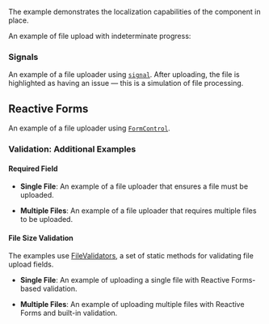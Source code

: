 The example demonstrates the localization capabilities of the component in place.

<!-- example(file-upload-multiple-custom-text-overview) -->

An example of file upload with indeterminate progress:

<!-- example(file-upload-indeterminate-loading-overview) -->

### Signals

An example of a file uploader using [`signal`](https://angular.dev/guide/signals).
After uploading, the file is highlighted as having an issue — this is a simulation of file processing.

<!-- example(file-upload-single-with-signal) -->

## Reactive Forms

An example of a file uploader using [`FormControl`](https://angular.dev/api/forms/FormControl).

### Validation: Additional Examples

#### Required Field

- **Single File**: An example of a file uploader that ensures a file must be uploaded.
      <!-- example(file-upload-single-required-reactive-validation) -->

- **Multiple Files**: An example of a file uploader that requires multiple files to be uploaded.
      <!-- example(file-upload-multiple-required-reactive-validation) -->

#### File Size Validation

The examples use [FileValidators](https://github.com/koobiq/angular-components/blob/main/packages/components/core/forms/validators.ts), a set of static methods for validating file upload fields.

- **Single File**: An example of uploading a single file with Reactive Forms-based validation.
      <!-- example(file-upload-single-validation-reactive-forms-overview) -->

- **Multiple Files**: An example of uploading multiple files with Reactive Forms and built-in validation.
      <!-- example(file-upload-multiple-default-validation-reactive-forms-overview) -->
